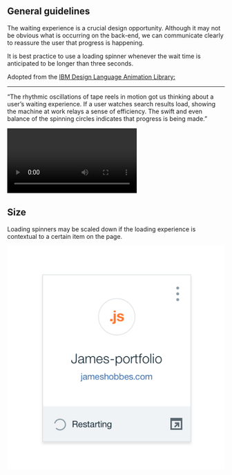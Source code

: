 ## General guidelines

The waiting experience is a crucial design opportunity. Although it may not be obvious what is occurring on the back-end, we can communicate clearly to reassure the user that progress is happening.

It is best practice to use a loading spinner whenever the wait time is anticipated to be longer than three seconds.

Adopted from the [IBM Design Language Animation Library:](https://www.ibm.com/design/language/experience/animation/elements/)

---
“The rhythmic oscillations of tape reels in motion got us thinking about a user’s waiting experience. If a user watches search results load, showing the machine at work relays a sense of efficiency. The swift and even balance of the spinning circles indicates that progress is being made.”

![Loading animation](images/loading-usage-1.mp4)

## Size

Loading spinners may be scaled down if the loading experience is contextual to a certain item on the page.

![Small loader](images/loading-usage-2.png)
